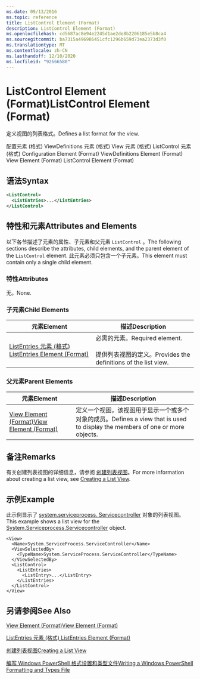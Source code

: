 ```yaml
---
ms.date: 09/13/2016
ms.topic: reference
title: ListControl Element (Format)
description: ListControl Element (Format)
ms.openlocfilehash: cd5687ac8e94e2245d1ae2de8b2206185e5b8ca4
ms.sourcegitcommit: ba7315a496986451cfc1296b659d73ea2373d3f0
ms.translationtype: MT
ms.contentlocale: zh-CN
ms.lasthandoff: 12/10/2020
ms.locfileid: "92666580"
---
```

# <a name="listcontrol-element-format"></a><span data-ttu-id="9faf2-103">ListControl Element (Format)</span><span class="sxs-lookup"><span data-stu-id="9faf2-103">ListControl Element (Format)</span></span>

<span data-ttu-id="9faf2-104">定义视图的列表格式。</span><span class="sxs-lookup"><span data-stu-id="9faf2-104">Defines a list format for the view.</span></span>

<span data-ttu-id="9faf2-105">配置元素 (格式) ViewDefinitions 元素 (格式) View 元素 (格式) ListControl 元素 (格式) </span><span class="sxs-lookup"><span data-stu-id="9faf2-105">Configuration Element (Format) ViewDefinitions Element (Format) View Element (Format) ListControl Element (Format)</span></span>

## <a name="syntax"></a><span data-ttu-id="9faf2-106">语法</span><span class="sxs-lookup"><span data-stu-id="9faf2-106">Syntax</span></span>

```xml
<ListControl>
  <ListEntries>...</ListEntries>
</ListControl>

```

## <a name="attributes-and-elements"></a><span data-ttu-id="9faf2-107">特性和元素</span><span class="sxs-lookup"><span data-stu-id="9faf2-107">Attributes and Elements</span></span>

<span data-ttu-id="9faf2-108">以下各节描述了元素的属性、子元素和父元素 `ListControl` 。</span><span class="sxs-lookup"><span data-stu-id="9faf2-108">The following sections describe the attributes, child elements, and the parent element of the `ListControl` element.</span></span> <span data-ttu-id="9faf2-109">此元素必须只包含一个子元素。</span><span class="sxs-lookup"><span data-stu-id="9faf2-109">This element must contain only a single child element.</span></span>

### <a name="attributes"></a><span data-ttu-id="9faf2-110">特性</span><span class="sxs-lookup"><span data-stu-id="9faf2-110">Attributes</span></span>

<span data-ttu-id="9faf2-111">无。</span><span class="sxs-lookup"><span data-stu-id="9faf2-111">None.</span></span>

### <a name="child-elements"></a><span data-ttu-id="9faf2-112">子元素</span><span class="sxs-lookup"><span data-stu-id="9faf2-112">Child Elements</span></span>

|<span data-ttu-id="9faf2-113">元素</span><span class="sxs-lookup"><span data-stu-id="9faf2-113">Element</span></span>|<span data-ttu-id="9faf2-114">描述</span><span class="sxs-lookup"><span data-stu-id="9faf2-114">Description</span></span>|
|-------------|-----------------|
|[<span data-ttu-id="9faf2-115">ListEntries 元素 (格式) </span><span class="sxs-lookup"><span data-stu-id="9faf2-115">ListEntries Element (Format)</span></span>](./listentries-element-for-listcontrol-format.md)|<span data-ttu-id="9faf2-116">必需的元素。</span><span class="sxs-lookup"><span data-stu-id="9faf2-116">Required element.</span></span><br /><br /> <span data-ttu-id="9faf2-117">提供列表视图的定义。</span><span class="sxs-lookup"><span data-stu-id="9faf2-117">Provides the definitions of the list view.</span></span>|

### <a name="parent-elements"></a><span data-ttu-id="9faf2-118">父元素</span><span class="sxs-lookup"><span data-stu-id="9faf2-118">Parent Elements</span></span>

|<span data-ttu-id="9faf2-119">元素</span><span class="sxs-lookup"><span data-stu-id="9faf2-119">Element</span></span>|<span data-ttu-id="9faf2-120">描述</span><span class="sxs-lookup"><span data-stu-id="9faf2-120">Description</span></span>|
|-------------|-----------------|
|[<span data-ttu-id="9faf2-121">View Element (Format)</span><span class="sxs-lookup"><span data-stu-id="9faf2-121">View Element (Format)</span></span>](./view-element-format.md)|<span data-ttu-id="9faf2-122">定义一个视图，该视图用于显示一个或多个对象的成员。</span><span class="sxs-lookup"><span data-stu-id="9faf2-122">Defines a view that is used to display the members of one or more objects.</span></span>|

## <a name="remarks"></a><span data-ttu-id="9faf2-123">备注</span><span class="sxs-lookup"><span data-stu-id="9faf2-123">Remarks</span></span>

<span data-ttu-id="9faf2-124">有关创建列表视图的详细信息，请参阅 [创建列表视图](./creating-a-list-view.md)。</span><span class="sxs-lookup"><span data-stu-id="9faf2-124">For more information about creating a list view, see [Creating a List View](./creating-a-list-view.md).</span></span>

## <a name="example"></a><span data-ttu-id="9faf2-125">示例</span><span class="sxs-lookup"><span data-stu-id="9faf2-125">Example</span></span>

<span data-ttu-id="9faf2-126">此示例显示了 [system.serviceprocess. Servicecontroller](/dotnet/api/System.ServiceProcess.ServiceController) 对象的列表视图。</span><span class="sxs-lookup"><span data-stu-id="9faf2-126">This example shows a list view for the [System.Serviceprocess.Servicecontroller](/dotnet/api/System.ServiceProcess.ServiceController) object.</span></span>

```
<View>
  <Name>System.ServiceProcess.ServiceController</Name>
  <ViewSelectedBy>
    <TypeName>System.ServiceProcess.ServiceController</TypeName>
  </ViewSelectedBy>
  <ListControl>
    <ListEntries>
      <ListEntry>...</ListEntry>
    </ListEntries>
  </ListControl>
</View>
```

## <a name="see-also"></a><span data-ttu-id="9faf2-127">另请参阅</span><span class="sxs-lookup"><span data-stu-id="9faf2-127">See Also</span></span>

[<span data-ttu-id="9faf2-128">View Element (Format)</span><span class="sxs-lookup"><span data-stu-id="9faf2-128">View Element (Format)</span></span>](./view-element-format.md)

[<span data-ttu-id="9faf2-129">ListEntries 元素 (格式) </span><span class="sxs-lookup"><span data-stu-id="9faf2-129">ListEntries Element (Format)</span></span>](./listentries-element-for-listcontrol-format.md)

[<span data-ttu-id="9faf2-130">创建列表视图</span><span class="sxs-lookup"><span data-stu-id="9faf2-130">Creating a List View</span></span>](./creating-a-list-view.md)

[<span data-ttu-id="9faf2-131">编写 Windows PowerShell 格式设置和类型文件</span><span class="sxs-lookup"><span data-stu-id="9faf2-131">Writing a Windows PowerShell Formatting and Types File</span></span>](./writing-a-powershell-formatting-file.md)

